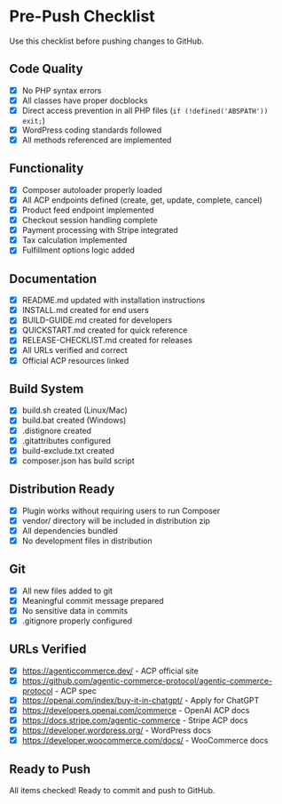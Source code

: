 # Pre-Push Checklist

Use this checklist before pushing changes to GitHub.

## Code Quality

- [x] No PHP syntax errors
- [x] All classes have proper docblocks
- [x] Direct access prevention in all PHP files (`if (!defined('ABSPATH')) exit;`)
- [x] WordPress coding standards followed
- [x] All methods referenced are implemented

## Functionality

- [x] Composer autoloader properly loaded
- [x] All ACP endpoints defined (create, get, update, complete, cancel)
- [x] Product feed endpoint implemented
- [x] Checkout session handling complete
- [x] Payment processing with Stripe integrated
- [x] Tax calculation implemented
- [x] Fulfillment options logic added

## Documentation

- [x] README.md updated with installation instructions
- [x] INSTALL.md created for end users
- [x] BUILD-GUIDE.md created for developers
- [x] QUICKSTART.md created for quick reference
- [x] RELEASE-CHECKLIST.md created for releases
- [x] All URLs verified and correct
- [x] Official ACP resources linked

## Build System

- [x] build.sh created (Linux/Mac)
- [x] build.bat created (Windows)
- [x] .distignore created
- [x] .gitattributes configured
- [x] build-exclude.txt created
- [x] composer.json has build script

## Distribution Ready

- [x] Plugin works without requiring users to run Composer
- [x] vendor/ directory will be included in distribution zip
- [x] All dependencies bundled
- [x] No development files in distribution

## Git

- [x] All new files added to git
- [x] Meaningful commit message prepared
- [x] No sensitive data in commits
- [x] .gitignore properly configured

## URLs Verified

- [x] https://agenticcommerce.dev/ - ACP official site
- [x] https://github.com/agentic-commerce-protocol/agentic-commerce-protocol - ACP spec
- [x] https://openai.com/index/buy-it-in-chatgpt/ - Apply for ChatGPT
- [x] https://developers.openai.com/commerce - OpenAI ACP docs
- [x] https://docs.stripe.com/agentic-commerce - Stripe ACP docs
- [x] https://developer.wordpress.org/ - WordPress docs
- [x] https://developer.woocommerce.com/docs/ - WooCommerce docs

## Ready to Push

All items checked! Ready to commit and push to GitHub.
